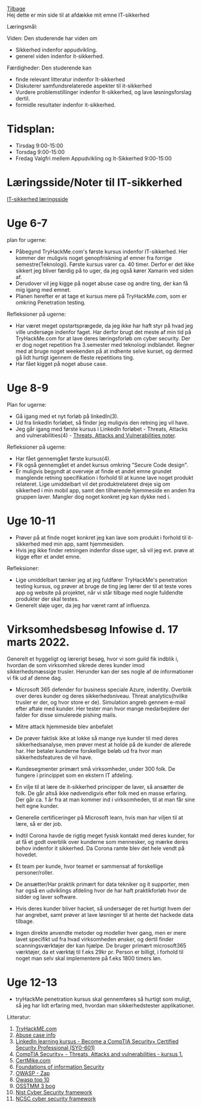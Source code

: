 [Tilbage](https://rasmustangaa.github.io/4.semester-projekt/)  
Hej dette er min side til at afdække mit emne IT-sikkerhed

Læringsmål:

Viden:
Den studerende har viden om
- Sikkerhed indenfor appudvikling.
- generel viden indenfor it-sikkerhed.

Færdigheder:
Den studerende kan
- finde relevant litteratur indenfor It-sikkerhed
- Diskuterer samfundsrelaterede aspekter til it-sikkerhed
- Vurdere problemstillinger indenfor It-sikkerhed, og lave løsningsforslag dertil.
- formidle resultater indenfor it-sikkerhed.

# Tidsplan:  
- Tirsdag 9:00-15:00
- Torsdag 9:00-15:00
- Fredag Valgfri mellem Appudvikling og It-Sikkerhed 9:00-15:00


# Læringsside/Noter til IT-sikkerhed
[IT-sikkerhed læringsside](https://rasmustangaa.github.io/4.semester-projekt/Pictures/IT-SikkerhedLæringsside/)


# Uge 6-7
plan for ugerne:
- Påbegynd TryHackMe.com's første kursus indenfor IT-sikkerhed. Her kommer der muligvis noget genopfriskning af emner fra forrige semestre(Teknologi). Første kursus varer ca. 40 timer. Derfor er det ikke sikkert jeg bliver færdig på to uger, da jeg også kører Xamarin ved siden af.
- Derudover vil jeg kigge på noget abuse case og andre ting, der kan få mig igang med emnet.
- Planen herefter er at tage et kursus mere på TryHackMe.com, som er omkring Penetration testing.

Refleksioner på ugerne:
- Har været meget opstartsprægede, da jeg ikke har haft styr på hvad jeg ville undersøge indenfor faget. Har derfor brugt det meste af min tid på TryHackMe.com for at lave deres læringsforløb om cyber security. Der er dog noget repetition fra 3.semester med teknologi indblandet. Regner med at bruge noget weekenden på at indhente selve kurset, og dermed gå lidt hurtigt igennem de fleste repetitions ting.
- Har fået kigget på noget abuse case.

# Uge 8-9
Plan for ugerne:
- Gå igang med et nyt forløb på linkedIn(3).
- Ud fra linkedIn forløbet, så finder jeg muligvis den retning jeg vil have.
- Jeg går igang med første kursus i LinkedIn forløbet - Threats, Attacks and vulnerabilities(4) - [Threats, Attacks and Vulnerabilities noter](https://docs.google.com/document/d/1aN9vuyn975IJPwJSYoDo7DrhKfCvR8_X8ig1tsHfjh0/edit?usp=sharing).

Refleksioner på ugerne:
- Har fået gennemgået første kursus(4).
- Fik også gennemgået et andet kursus omkring "Secure Code design".
- Er muligvis begyndt at overveje at finde et andet emne grundet manglende retning specifikation i forhold til at kunne lave noget produkt relateret. Lige umiddelbart vil det produktrelateret dreje sig om sikkerhed i min mobil app, samt den tilhørende hjemmeside en anden fra gruppen laver. Mangler dog noget konkret jeg kan dykke ned i.


# Uge 10-11
- Prøver på at finde noget konkret jeg kan lave som produkt i forhold til it-sikkerhed med min app, samt hjemmesiden.
- Hvis jeg ikke finder retningen indenfor disse uger, så vil jeg evt. prøve at kigge efter et andet emne.

Refleksioner:
- Lige umiddelbart tænker jeg at jeg fuldfører TryHackMe's penetration testing kursus, og prøver at bruge de ting jeg lærer der til at teste vores app og website på projektet, når vi står tilbage med nogle fuldendte produkter der skal testes.
- Generelt sløje uger, da jeg har været ramt af influenza.

# Virksomhedsbesøg Infowise d. 17 marts 2022.
Generelt et hyggeligt og lærerigt besøg, hvor vi som guild fik indblik i, hvordan de som virksomhed sikrede deres kunder imod sikkerhedsmæssige trusler.
Herunder kan der ses nogle af de informationer vi fik ud af denne dag.
- Microsoft 365 defender for business speciale
Azure, indentity.
Overblik over deres kunder og deres sikkerhedsniveau.
Threat analytics(hvilke trusler er der, og hvor store er de).
Simulation angreb gennem e-mail efter aftale med kunder. Her tester man hvor mange medarbejdere der falder for disse simulerede pishing mails. 

- Mitre attack hjemmeside blev anbefalet 

- De prøver faktisk ikke at lokke så mange nye kunder til med deres sikkerhedsanalyse, men prøver mest at holde på de kunder de allerede har. Her betaler kunderne forskellige beløb ud fra hvor man sikkerhedsfeatures de vil have. 

- Kundesegmenter primært små virksomheder, under 300 folk. De fungere i princippet som en ekstern IT afdeling. 

- En vilje til at lære de it-sikkerhed principper de laver, så ansætter de folk. De går altså ikke nødvendigvis efter folk med en masse erfaring.
  Der går ca. 1 år fra at man kommer ind i virksomheden, til at man får sine helt egne kunder. 

- Generelle certificeringer på Microsoft learn, hvis man har viljen til at lære, så er der job. 

- Indtil Corona havde de rigtig meget fysisk kontakt med deres kunder, for at få et godt overblik over kunderne som mennesker, og mærke deres behov indenfor it sikkerhed.
Da Corona ramte blev det hele vendt på hovedet. 

- Et team per kunde, hvor teamet er sammensat af forskellige personer/roller. 

- De ansætter/Har praktik primært for data tekniker og it supporter, men har også en udviklings afdeling hvor de har haft praktikforløb hvor de sidder og laver software. 

- Hvis deres kunder bliver hacket, så undersøger de ret hurtigt hvem der har angrebet, samt prøver at lave løsninger til at hente det hackede data tilbage.


- Ingen direkte anvendte metoder og modeller hver gang, men er mere lavet specifikt ud fra hvad virksomheden ønsker, og dertil finder scanningsværktøjer der kan    hjælpe.
 De bruger primært microsoft365 værktøjer, da et værktøj til f.eks 29kr pr. Person er billigt, i forhold til noget man selv skal implementere på f.eks 1800 timers løn.

# Uge 12-13
- tryHackMe penetration kursus skal gennemføres så hurtigt som muligt, så jeg har lidt erfaring med, hvordan man sikkerhedstester applikationer.





Litteratur:
1. [TryHackME.com](https://tryhackme.com/)  
2. [Abuse case info](https://cheatsheetseries.owasp.org/cheatsheets/Abuse_Case_Cheat_Sheet.html)
3. [LinkedIn learning kursus - Become a CompTIA Security+ Certified Security Professional (SY0-601)](https://www.linkedin.com/learning/paths/become-a-comptia-security-plus-certified-security-professional-sy0-601?u=57075649)
4. [CompTIA Security+ - Threats, Attacks and vulnerabilities - kursus 1.](https://www.linkedin.com/learning/comptia-security-plus-sy0-601-cert-prep-1-threats-attacks-and-vulnerabilities/threats-attacks-and-vulnerabilities?autoAdvance=true&autoSkip=false&autoplay=true&contextUrn=urn%3Ali%3AlyndaLearningPath%3A57bdd64992015ae4c0cb990e&resume=true&u=57075649)
5. [CertMike.com](https://www.certmike.com/)
6. [Foundations of information Security](https://ihatefeds.com/No.Starch-2020-Foundations.of.Information.Security.pdf)
7. [OWASP - Zap](https://www.zaproxy.org/)
8. [Owasp top 10](https://owasp.org/Top10/A01_2021-Broken_Access_Control/)
9. [OSSTMM 3 bog](https://www.isecom.org/OSSTMM.3.pdf)
10. [Nist Cyber Security framework](https://www.nist.gov/cyberframework)
11. [NCSC cyber security framework](https://www.ncsc.gov.uk/collection/caf/caf-principles-and-guidance)



